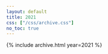```yaml
---
layout: default
title: 2021
css: ["/css/archive.css"]
no_toc: true
---
```


{% include archive.html year=2021 %}

